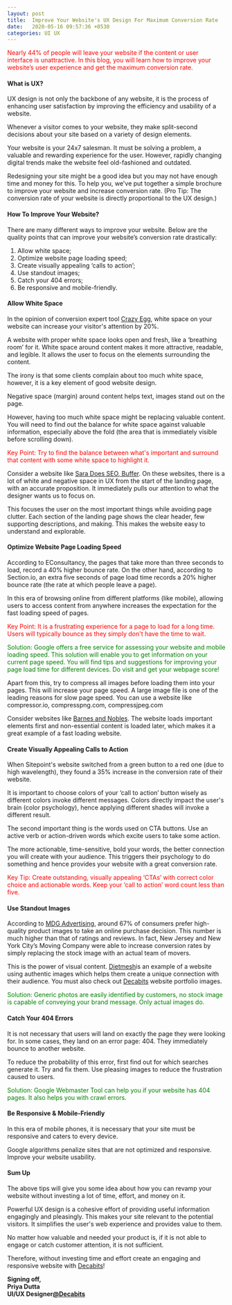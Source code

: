 ```yaml
---
layout: post
title:  Improve Your Website's UX Design For Maximum Conversion Rate
date:   2020-05-16 09:57:36 +0530
categories: UI UX
---
```


<p style="color:red;"> Nearly 44% of people will leave your website if the content or user interface is unattractive. In this blog, you will learn how to improve your website’s user experience and get the maximum conversion rate.</p>

<h4>What is UX?</h4>

UX design is not only the backbone of any website, it is the process of enhancing user satisfaction by improving the efficiency and usability of a website.

Whenever a visitor comes to your website, they make split-second decisions about your site based on a variety of design elements. 

Your website is your 24x7 salesman. It must be solving a problem, a valuable and rewarding experience for the user. However, rapidly changing digital trends make the website feel old-fashioned and outdated.

Redesigning your site might be a good idea but you may not have enough time and money for this. To help you, we've put together a simple brochure to improve your website and increase conversion rate. (Pro Tip: The conversion rate of your website is directly proportional to the UX design.)


<h4>How To Improve Your Website?</h4>

There are many different ways to improve your website. Below are the quality points that can improve your website’s conversion rate drastically:
<ol>
<li>Allow white space; </li>
<li>Optimize website page loading speed;</li>
<li>Create visually appealing ‘calls to action’;</li>
<li>Use standout images;</li>
<li>Catch your 404 errors;</li>
<li>Be responsive and mobile-friendly.</li>
</ol>

<h4>Allow White Space</h4>

In the opinion of conversion expert tool <a href="http://crazyegg.com">Crazy Egg</a>, white space on your website can increase your visitor's attention by 20%.

A website with proper white space looks open and fresh, like a ‘breathing room’ for it. White space around content makes it more attractive, readable, and legible. It allows the user to focus on the elements surrounding the content.

The irony is that some clients complain about too much white space, however, it is a key element of good website design.

Negative space (margin) around content helps text, images stand out on the page.

However, having too much white space might be replacing valuable content. You will need to find out the balance for white space against valuable information, especially above the fold (the area that is immediately visible before scrolling down).

<p style="color:red;">Key Point: Try to find the balance between what's important and surround that content with some white space to highlight it.</p>

Consider a website like <a href="https://saradoesseo.com">Sara Does SEO</a>,<a href="https:buffer.com"> Buffer</a>. On these websites, there is a lot of white and negative space in UX from the start of the landing page, with an accurate proposition. It immediately pulls our attention to what the designer wants us to focus on.

This focuses the user on the most important things while avoiding page clutter. Each section of the landing page shows the clear header, few supporting descriptions, and making. This makes the website easy to understand and explorable.

<h4>Optimize Website Page Loading Speed</h4>

According to EConsultancy, the pages that take more than three seconds to load, record a 40% higher bounce rate. On the other hand, according to Section.io, an extra five seconds of page load time records a 20% higher bounce rate (the rate at which people leave a page).

In this era of browsing online from different platforms (like mobile), allowing users to access content from anywhere increases the expectation for the fast loading speed of pages.

<p style="color:red;">Key Point: It is a frustrating experience for a page to load for a long time. Users will typically bounce as they simply don't have the time to wait.</p>

<p style="color:green;">Solution: Google offers a free service for assessing your website and mobile loading speed. This solution will enable you to get information on your current page speed. You will find tips and suggestions for improving your page load time for different devices. Do visit and get your webpage score! </p>

Apart from this, try to compress all images before loading them into your pages. This will increase your page speed. A large image file is one of the leading reasons for slow page speed.
You can use a website like compressor.io, compresspng.com, compressjpeg.com

Consider websites like <a href="https:barnesandnobles.com">Barnes and Nobles</a>. The website loads important elements first and non-essential content is loaded later, which makes it a great example of a fast loading website.


<h4>Create Visually Appealing Calls to Action</h4>

When Sitepoint's website switched from a green button to a red one (due to high wavelength), they found a 35% increase in the conversion rate of their website.

It is important to choose colors of your ‘call to action’ button wisely as different colors invoke different messages. Colors directly impact the user's brain (color psychology), hence applying different shades will invoke a different result. 

The second important thing is the words used on CTA buttons. Use an active verb or action-driven words which excite users to take some action.

The more actionable, time-sensitive, bold your words, the better connection you will create with your audience. This triggers their psychology to do something and hence provides your website with a great conversion rate.

<p style="color:red;">Key Tip: Create outstanding, visually appealing ‘CTAs’ with correct color choice and actionable words. Keep your ‘call to action’ word count less than five.</p>

<h4>Use Standout Images</h4>

According to <a href="https://www.mdgadvertising.com">MDG Advertising</a>, around 67% of consumers prefer high-quality product images to take an online purchase decision. This number is much higher than that of ratings and reviews.
In fact, New Jersey and New York City’s Moving Company were able to increase conversion rates by simply replacing the stock image with an actual team of movers.

This is the power of visual content. <a href="https://dietmesh.com">Dietmesh</a>is an example of a website using authentic images which helps them create a unique connection with their audience. You must also check out <a href="http://www.decabits.com">Decabits</a> website portfolio images.

<p style="color:green;">Solution: Generic photos are easily identified by customers, no stock image is capable of conveying your brand message. Only actual images do.</p>

<h4>Catch Your 404 Errors</h4>

It is not necessary that users will land on exactly the page they were looking for. In some cases, they land on an error page: 404. They immediately bounce to another website.

To reduce the probability of this error, first find out for which searches generate it. Try and fix them. Use pleasing images to reduce the frustration caused to users.

<p style="color:green;">Solution: Google Webmaster Tool can help you if your website has 404 pages. It also helps you with crawl errors.</p>

<h4>Be Responsive & Mobile-Friendly</h4>

In this era of mobile phones, it is necessary that your site must be responsive and caters to every device.

Google algorithms penalize sites that are not optimized and responsive. Improve your website usability. 

<h4>Sum Up</h4>

The above tips will give you some idea about how you can revamp your website without investing a lot of time, effort, and money on it.

Powerful UX design is a cohesive effort of providing useful information engagingly and pleasingly. This makes your site relevant to the potential visitors. It simplifies the user's web experience and provides value to them.

No matter how valuable and needed your product is, if it is not able to engage or catch customer attention, it is not sufficient.

Therefore, without investing time and effort create an engaging and responsive website with <a href="http://www.decabits.com">Decabits</a>!

<b>Signing off,<br>
Priya Dutta<br>
UI/UX Designer<a href="http://www.decabits.com">@Decabits</a><br>
</b>




